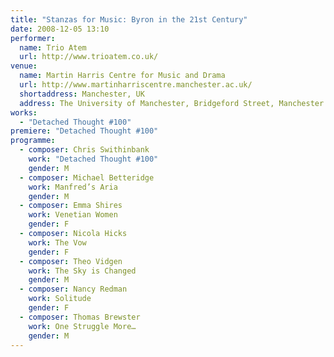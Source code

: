```yaml
---
title: "Stanzas for Music: Byron in the 21st Century"
date: 2008-12-05 13:10
performer:
  name: Trio Atem
  url: http://www.trioatem.co.uk/
venue:
  name: Martin Harris Centre for Music and Drama
  url: http://www.martinharriscentre.manchester.ac.uk/
  shortaddress: Manchester, UK
  address: The University of Manchester, Bridgeford Street, Manchester M13 9PL, United Kingdom
works:
  - "Detached Thought #100"
premiere: "Detached Thought #100"
programme:
  - composer: Chris Swithinbank
    work: "Detached Thought #100"
    gender: M
  - composer: Michael Betteridge
    work: Manfred’s Aria
    gender: M
  - composer: Emma Shires
    work: Venetian Women
    gender: F
  - composer: Nicola Hicks
    work: The Vow
    gender: F
  - composer: Theo Vidgen
    work: The Sky is Changed
    gender: M
  - composer: Nancy Redman
    work: Solitude
    gender: F
  - composer: Thomas Brewster
    work: One Struggle More…
    gender: M
---
```

